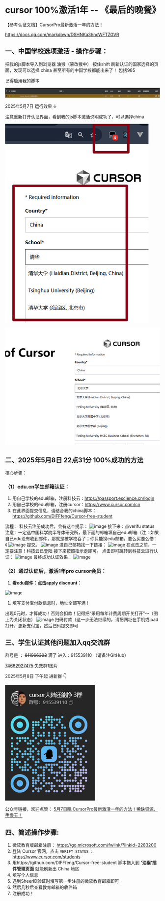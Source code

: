 # cursor 100%激活1年 -- 《最后的晚餐》

【参考认证文档】CursorPro最新激活一年的方法！

https://docs.qq.com/markdown/DSHNKa3hncWFTZGVR

## 一、中国学校选项激活 - 操作步骤：

把我的js脚本导入到浏览器 油猴（篡改猴中） 按住shift 刷新认证的国家选择的页面，发现可以选择 china 甚至所有的中国学校都能出来了！  包括985

记得启用我的脚本

![74662920688](readme.assets/1746629206886.png)



2025年5月7日 运行效果 ↓

注意重新打开认证界面，看到我的js脚本激活说明成功了，可以选择china

![74667183279](readme.assets/1746671832794.png)

![74662911900](readme.assets/1746629119006.png)



## 二、2025年5月8日 22点31分 100%成功的方法

核心步骤：

### （1）edu.cn学生邮箱认证：

1. 用自己学校的edu邮箱，注册科技云：https://passport.escience.cn/login
2. 用自己学校的edu邮箱，注册cursor：https://www.cursor.com/cn
3. 在此界面提交信息，请结合我的china脚本：https://github.com/DIFFfeng/Cursor-free-student

流程：
科技云注册成功后，会有这个提示：
![image](https://m6tsmtxj3r.feishu.cn/space/api/box/stream/download/asynccode/?code=NGFjNzhhNTBkZmY0OGI1YTk1YmU4NzliNmVhZWFhOGFfaENOMXdPbzdiMUNQbk9XeUdPTkFhU3ZjMXhKMUt4blZfVG9rZW46RXVtTWJHQ3h2b2Uxd014bWMxYWNud2xxbmVoXzE3NDY3MTQyNDI6MTc0NjcxNzg0Ml9WNA)
接下来：点verifu status
注意：一定选中国科学院半导体研究所，最下面的邮箱填自己edu邮箱（注：如果自己edu没有收到邮件，那就是被学校吞了；你只能换edu邮箱，要么买要么借：《
![image](https://m6tsmtxj3r.feishu.cn/space/api/box/stream/download/asynccode/?code=NGIwMzY3YzRjNTRlOWU0ODlmNTFlOWFkYTdlMzFjOTJfdDNaUFM2amRvUVZZZEd4MHVoOWp2czFJaVppaGtWTnRfVG9rZW46U3JwMGIwcWx2bzNEMmV4Mm5pZWNhUzZKbmRnXzE3NDY3MTQyNDI6MTc0NjcxNzg0Ml9WNA)
提交。
![image](https://m6tsmtxj3r.feishu.cn/space/api/box/stream/download/asynccode/?code=Njc4ZDdmZWE3NGUxMzUyOGZjNjI3ZDgwNzJhMGZjYTZfa05VVWYzTDVqSUhqNEdQVmZYeWZZMTQ1ZkV1dGhzajRfVG9rZW46TXpFVWJzVHFLb0JCYUR4SExSb2NLY3ZHbm5oXzE3NDY3MTQyNDI6MTc0NjcxNzg0Ml9WNA)
进自己邮箱找一下链接：
![image](https://m6tsmtxj3r.feishu.cn/space/api/box/stream/download/asynccode/?code=NzM4NTY1MGNhZmU2OThlMThhOGRhYTlhMjY0MWY5N2NfUkdUMUtPM2Y1ajR4UGJVWFFPeHJlZ3YyRW1ZMFppMDRfVG9rZW46RFRreWJwdGp6b0t5Vlp4bnBONGNiVjd3bmRjXzE3NDY3MTQyNDI6MTc0NjcxNzg0Ml9WNA)
在点击之前，一定要注意！科技云已登陆
接下来按照指示走即可。
点击即可跳转到科技云进行认证：
![image](https://m6tsmtxj3r.feishu.cn/space/api/box/stream/download/asynccode/?code=YWNmN2EzYzU3ZjI3ZWNmYjE1MTNkY2ZlOTYzZmE4YjhfMFFJNTdWUkZaeE1pR2xDdVZuQWhvTzNIanVDTUtuaGRfVG9rZW46U0I3a2JBVTJGbzBzRTd4eFRmWWMyNkh4blpmXzE3NDY3MTQyNDI6MTc0NjcxNzg0Ml9WNA)
最终成功认证效果：
![image](https://m6tsmtxj3r.feishu.cn/space/api/box/stream/download/asynccode/?code=Njg1NGFkYzBhNjU0NDdkYmFlN2RjNmU3ZWQ2MzVlOWVfcUQxS0xkaHJ5UThpQnpJWGRtek0zTVRiYThNQUw2RHRfVG9rZW46RTlrbmJiYUlXbzNlNWZ4ZGpMYmNpQktKbmxoXzE3NDY3MTQyNDI6MTc0NjcxNzg0Ml9WNA)

### （2）通过认证后，激活1年pro cursor会员：

1. **看edu邮件：点击apply discount：**

![image](https://m6tsmtxj3r.feishu.cn/space/api/box/stream/download/asynccode/?code=OTQ5OTE2MGI3MjUyZjY2ZWU2MDc0Yzc4ZjI5YzFkZWNfVFdJQ0ZRSTBaU3dhcEQzTjlFQzFNZHcwR2tXU3pDYThfVG9rZW46TUFuNWIwNEdHbzFsYlJ4cFRETWNnOTVEbmdiXzE3NDY3MTQyNDI6MTc0NjcxNzg0Ml9WNA)
1. 填写支付宝付款信息时，地址全部写满！

出现0元时，才算成功！否则会扣款！记得把“采用每年计费周期开关打开”～（图上为关闭状态）
![image](https://m6tsmtxj3r.feishu.cn/space/api/box/stream/download/asynccode/?code=ODliZDUwYTlhZTk5NGRlNTc5ODkyMjk0NzgxM2I4OGZfaVlzMFNiVG5ITWVjODd1VUFmUmZ5b0hxZDlJSG9mME5fVG9rZW46VlkwMGJHbWo3b1J0YW94cXhLRGNQWGRZbmdjXzE3NDY3MTQyNDI6MTc0NjcxNzg0Ml9WNA)
扫码付款（这一步无法继续的，请把网址在手机或ipad打开，更新支付宝，然后扫码提交即可



## 三、学生认证其他问题加入qq交流群



群号是 ： ~~811966302~~ 满了  进入：915539110 （请备注GitHub）

~~[74662927475](readme.assets/1746629274756.png) 失效群1图片~~

2025年5月8日 下午起 进新群 👇

![74668560068](readme.assets/1746685600686.png)




公众号链接，欢迎点赞： [5月7日晚 CursorPro最新激活一年的方法！稀缺资源，手慢无！](https://mp.weixin.qq.com/s/htpMwxJT73L-hQwJ7ritHA)



## 四、简述操作步骤:

1. 微软教育版邮箱注册： https://go.microsoft.com/fwlink/?linkid=2283200
2. 登陆 Cursor 官网，点击 `VERIFY STATUS` ：https://www.cursor.com/students
3. 用https://github.com/DIFFfeng/Cursor-free-student 脚本拖入到 **'油猴'插件管理页面** 就能刷新出 China 地区
4. 填写个人信息
5. 遇到SheerID验证时填写第一步注册的微软教育邮箱即可
6. 然后几秒后查看教育邮箱的收件箱
7. 注册成功！